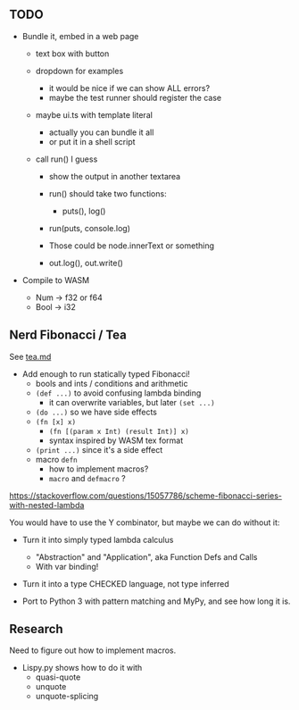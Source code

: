 ## TODO

- Bundle it, embed in a web page
  - text box with button
  - dropdown for examples
    - it would be nice if we can show ALL errors?
    - maybe the test runner should register the case

  - maybe ui.ts with template literal
    - actually you can bundle it all
    - or put it in a shell script

  - call run() I guess
    - show the output in another textarea
    - run() should take two functions:
      - puts(), log() 

    - run(puts, console.log)
    - Those could be node.innerText or something
    - out.log(), out.write()

- Compile to WASM
  - Num -> f32 or f64
  - Bool -> i32

## Nerd Fibonacci / Tea

See [tea.md](tea.md)

- Add enough to run statically typed Fibonacci!
  - bools and ints / conditions and arithmetic
  - `(def ...)` to avoid confusing lambda binding
    - it can overwrite variables, but later `(set ...)`
  - `(do ...)` so we have side effects
  - `(fn [x] x)`
    - `(fn [(param x Int) (result Int)] x)`
    - syntax inspired by WASM tex format
  - `(print ...)` since it's a side effect
  - macro `defn`
    - how to implement macros?
    - `macro` and `defmacro` ?

https://stackoverflow.com/questions/15057786/scheme-fibonacci-series-with-nested-lambda

You would have to use the Y combinator, but maybe we can do without it:

- Turn it into simply typed lambda calculus
  - "Abstraction" and "Application", aka Function Defs and Calls
  - With var binding!

- Turn it into a type CHECKED language, not type inferred

- Port to Python 3 with pattern matching and MyPy, and see how long it is.

## Research

Need to figure out how to implement macros.

- Lispy.py shows how to do it with 
  - quasi-quote
  - unquote
  - unquote-splicing
